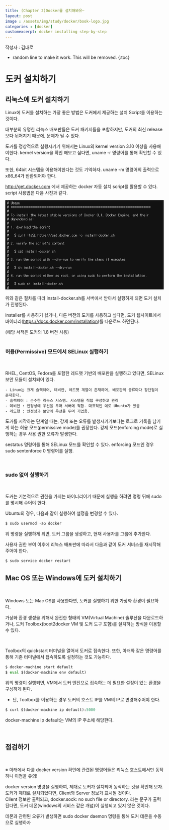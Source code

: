 ```yaml
---  
title: (Chapter 2)Docker를 설치해봐유~ 
layout: post   
image : /assets/img/study/docker/book-logo.jpg
categories : [docker]
customexcerpt: docker installing step-by-step 
---
```


<span class = "alert g">작성자 : 김대로</span>


<!-- 아래 2줄은 목차를 나타내기 위한 심볼이니 건들지 말아 주세요 -->
* random line to make it work. This will be removed.
{:toc} 

# 도커 설치하기

## 리눅스에 도커 설치하기
Linux에 도커를 설치하는 가장 좋은 방법은 도커에서 제공하는 설치 Script를 이용하는 것이다.   

대부분의 유명한 리눅스 배포판들은 도커 패키지들을 포함하지만, 도커의 최신 release 보다 뒤처지기 때문에, 문제가 될 수 있다.  

도커를 정상적으로 실행시키기 위해서는 Linux의 kernel version 3.10 이상을 사용해야한다.
    kernel version을 확인 해보고 싶다면, uname -r 명령어를 통해 확인할 수 있다. 

또한, 64bit 시스템을 이용해야한다는 것도 기억하자.
    uname -m 명령어의 출력으로 x86_64가 반환되어야 한다.    

http://get.docker.com 에서 제공하는 docker 자동 설치 script를 활용할 수 있다. script 사용법은 다음 사진과 같다.    

![docker_install_script](/assets/img/study/docker/chap2/script.PNG)

위와 같은 절차를 따라 install-docker.sh를 서버에서 받아서 실행하게 되면 도커 설치가 진행된다.

installer를 사용하기 싫거나, 다른 버전의 도커를 사용하고 싶다면, 도커 웹사이트에서 바이너리(https://docs.docker.com/installation)를 다운로드 하면된다.

(해당 서적은 도커의 1.8 버전 사용)  
</br>

### **허용(Permissive) 모드에서 SELinux 실행하기**

</br>

RHEL, CentOS, Fedora를 포함한 레드햇 기반의 배포판을 실행하고 있다면, SELinux 보안 모듈이 설치되어 있다.

    - Linux는 크게 슬렉웨어, 데비안, 레드햇 계열이 존재하며, 배포판의 종류마다 장단점이 존재한다.
    - 슬렉웨어 : 순수한 리눅스 시스템. 시스템을 직접 구성하고 관리
    - 데비안 : 안정성에 우선을 두며 서버에 적합. 대표적인 예로 Ubuntu가 있음
    - 레드햇 : 안정성과 보안에 우선을 두며 기업용. 

도커를 시작하는 단계일 때는, 강제 또는 오류를 발생시키기보다는 로그로 기록을 남기게 하는 허용 모드(permissive mode)를 권장한다. 강제 모드(enforcing mode)로 실행하는 경우 사용 권한 오류가 발생한다.  
  
sestatus 명령어를 통해 SELinux 모드를 확인할 수 있다. enforcing 모드인 경우 sudo sentenforce 0 명령어를 실행.

</br>


### **sudo 없이 실행하기**
</br>

도커는 기본적으로 권한을 가지는 바이너리이기 때문에 실행을 하려면 명령 뒤에 sudo를 명시해 주어야 한다.      

Ubuntu의 경우, 다음과 같이 실행하여 설정을 변경할 수 있다.  
~~~ py
$ sudo usermod -aG docker
~~~
위 명령을 실행하게 되면, 도커 그룹을 생성하고, 현재 사용자를 그룹에 추가한다.

사용자 권한 부여 이후에 리눅스 배포판에 따라서 다음과 같이 도커 서비스를 재시작해 주어야 한다.
~~~ py
$ sudo service docker restart
~~~

## Mac OS 또는 Windows에 도커 설치하기

</br>

Windows 도는 Mac OS를 사용한다면, 도커를 실행하기 위한 가상화 환경이 필요하다.      

가상화 환경 생성을 위해서 완전한 형태의 VM(Virtual Machine) 솔루션을 다운로드하거나, 도커 Toolbox(boot2docker VM 및 도커 도구 포함)를 설치하는 방식을 이용할 수 있다.   

</br>

Toolbox의 quickstart 터미널을 열어서 도커로 접속한다. 또한, 아래와 같은 명령어를 통해 기존 터미널에서 접속하도록 설정하는 것도 가능하다.
~~~ py
$ docker-machine start default
$ eval $(docker-machine env default)
~~~

위의 명령이 실행되면, VM에서 도커 엔진으로 접속하는 데 필요한 설정이 있는 환경을 구성하게 된다.

- 단, Toolbox를 이용하는 경우 도커의 호스트 IP를 VM의 IP로 변경해주어야 한다.
~~~ py
$ curl $(docker-machine ip default):5000
~~~
docker-machine ip default는 VM의 IP 주소에 해당한다.

</br>

## 점검하기

</br>

※ 아래에서 다룰 docker version 확인에 관련된 명령어들은 리눅스 호스트에서만 동작하니 이점을 유의!

docker version 명령을 실행하여, 제대로 도커가 설치되어 동작하는 것을 확인해 보자.   
도커가 제대로 설치되었다면, Client와 Server 정보가 표시될 것이다.   
Cilent 정보만 출력되고, docker.sock: no such file or directory. 라는 문구가 출력된다면,
도커 데몬(windows의 서비스 같은 개념)이 실행되고 있지 않은 것이다.      

데몬과 관련된 오류가 발생하면 sudo docker daemon 명령을 통해 도커 데몬을 수동으로 실행하자

